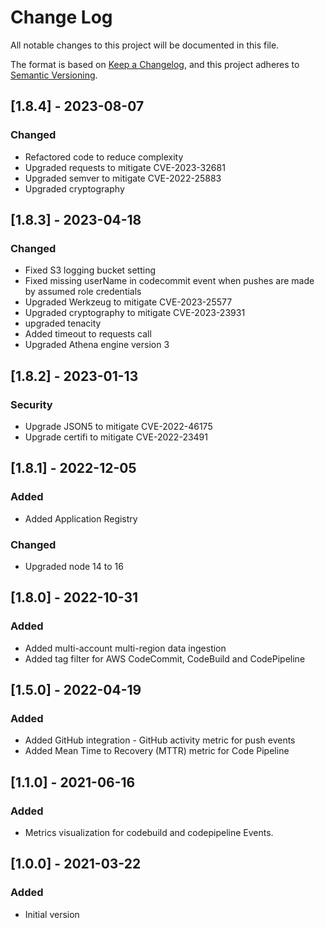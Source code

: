 # Change Log

All notable changes to this project will be documented in this file.

The format is based on [Keep a Changelog](https://keepachangelog.com/en/1.0.0/),
and this project adheres to [Semantic Versioning](https://semver.org/spec/v2.0.0.html).

## [1.8.4] - 2023-08-07

### Changed

- Refactored code to reduce complexity
- Upgraded requests to mitigate CVE-2023-32681
- Upgraded semver to mitigate  CVE-2022-25883
- Upgraded cryptography

## [1.8.3] - 2023-04-18

### Changed

- Fixed S3 logging bucket setting
- Fixed missing userName in codecommit event when pushes are made by assumed role credentials
- Upgraded Werkzeug to mitigate CVE-2023-25577
- Upgraded cryptography to mitigate CVE-2023-23931
- upgraded tenacity
- Added timeout to requests call
- Upgraded Athena engine version 3

## [1.8.2] - 2023-01-13

### Security

- Upgrade JSON5 to mitigate CVE-2022-46175
- Upgrade certifi to mitigate CVE-2022-23491

## [1.8.1] - 2022-12-05

### Added

- Added Application Registry

### Changed

- Upgraded node 14 to 16

## [1.8.0] - 2022-10-31

### Added

- Added multi-account multi-region data ingestion
- Added tag filter for AWS CodeCommit, CodeBuild and CodePipeline

## [1.5.0] - 2022-04-19

### Added

- Added GitHub integration - GitHub activity metric for push events
- Added Mean Time to Recovery (MTTR) metric for Code Pipeline

## [1.1.0] - 2021-06-16

### Added

- Metrics visualization for codebuild and codepipeline Events.

## [1.0.0] - 2021-03-22

### Added

- Initial version
